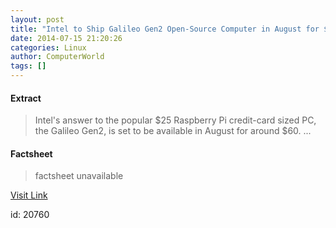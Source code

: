 ```yaml
---
layout: post
title: "Intel to Ship Galileo Gen2 Open-Source Computer in August for $60"
date: 2014-07-15 21:20:26
categories: Linux
author: ComputerWorld
tags: []
---
```



#### Extract
>Intel's answer to the popular $25 Raspberry Pi credit-card sized PC, the Galileo Gen2, is set to be available in August for around $60....

#### Factsheet
>factsheet unavailable

[Visit Link](https://www.linux.com/news/embedded-mobile/mobile-linux/780572-intel-to-ship-galileo-gen2-open-source-computer-in-august-for-60/)

id:   20760


